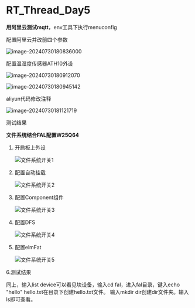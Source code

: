 # RT_Thread_Day5

**用阿里云测试mqtt**，env工具下执行menuconfig 

配置阿里云并改前四个参数

![image-20240730180836000](D:\Typora\Typora\images\image-20240730180836000.png)

配置温湿度传感器ATH10外设

![image-20240730180912070](D:\Typora\Typora\images\image-20240730180912070.png)

![image-20240730180945142](D:\Typora\Typora\images\image-20240730180945142.png)



aliyun代码修改注释

![image-20240730181121719](D:\Typora\Typora\images\image-20240730181121719.png)

测试结果

**文件系统结合FAL配置W25Q64**

1. 开启板上外设

   ![文件系统开关1](D:/qqFiles/RSOC/Pictures/文件系统开关1.png)

2. 配置自动挂载

   ![文件系统开关2](D:/qqFiles/RSOC/Pictures/文件系统开关2.png)

3. 配置Component组件

   ![文件系统开关3](D:/qqFiles/RSOC/Pictures/文件系统开关3.png)

4. 配置DFS

   ![文件系统开关4](D:/qqFiles/RSOC/Pictures/文件系统开关4.png)

5. 配置elmFat

   ![文件系统开关5](D:\Typora\Typora\images\文件系统开关5.png)

6.测试结果

同上，输入list device可以看见块设备，输入cd fal，进入fal目录，键入echo "hello" hello.txt在目录下创建hello.txt文件。
输入mkdir dir创建dir文件夹。输入ls即可查看。
